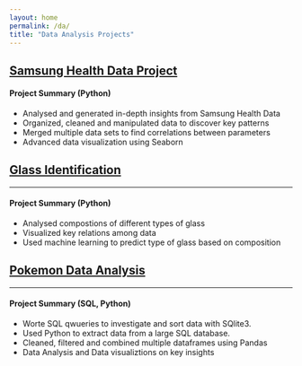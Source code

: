 ```yaml
---
layout: home
permalink: /da/
title: "Data Analysis Projects"
---
```



## [Samsung Health Data Project](https://nbviewer.jupyter.org/github/amarsahota/projects/blob/master/Python_notebooks/Samsung_Health_Project/Project_AmarSahota.ipynb)

#### Project Summary (Python)

* Analysed and generated in-depth insights from Samsung Health Data  
* Organized, cleaned and manipulated data to discover key patterns
* Merged multiple data sets to find correlations between parameters
* Advanced data visualization using Seaborn 


## [Glass Identification](https://nbviewer.jupyter.org/github/amarsahota/projects/blob/master/Python_notebooks/Glass_Identificaiton_Project/Glass_ML_Project.ipynb) 
------

#### Project Summary (Python)

* Analysed compostions of different types of glass 
* Visualized key relations among data 
* Used machine learning to predict type of glass based on composition 


## [Pokemon Data Analysis](https://nbviewer.jupyter.org/github/amarsahota/projects/blob/master/Python_notebooks/Pokemon_Project/Pokemon_Project_AmarSahota.ipynb) 
------

#### Project Summary (SQL, Python)

* Worte SQL qwueries to investigate and sort data with SQlite3. 
* Used Python to extract data from a large SQL database.
* Cleaned, filtered and combined multiple dataframes using Pandas 
* Data Analysis and Data visualiztions on key insights 
